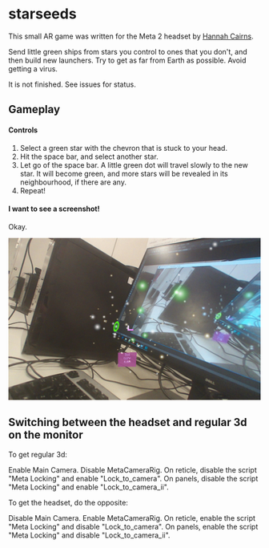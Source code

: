 # starseeds

This small AR game was written for the Meta 2 headset by [Hannah Cairns](mailto:hannah.abigail.cairns@gmail.com).

Send little green ships from stars you control to ones that you don't, and then build new launchers. Try to get as far from Earth as possible. Avoid getting a virus.

It is not finished. See issues for status.

## Gameplay

#### Controls

1. Select a green star with the chevron that is stuck to your head.
2. Hit the space bar, and select another star.
3. Let go of the space bar. A little green dot will travel slowly to the new star. It will become green, and more stars will be revealed in its neighbourhood, if there are any.
4. Repeat!

#### I want to see a screenshot!

Okay.

![Screenshot from March 20, 2019](screenshots/screenshot-2019-03-20.jpg)

## Switching between the headset and regular 3d on the monitor

To get regular 3d:

Enable Main Camera.
Disable MetaCameraRig.
On reticle, disable the script "Meta Locking" and enable "Lock_to_camera".
On panels, disable the script "Meta Locking" and enable "Lock_to_camera_ii".

To get the headset, do the opposite:

Disable Main Camera.
Enable MetaCameraRig.
On reticle, enable the script "Meta Locking" and disable "Lock_to_camera".
On panels, enable the script "Meta Locking" and disable "Lock_to_camera_ii".
